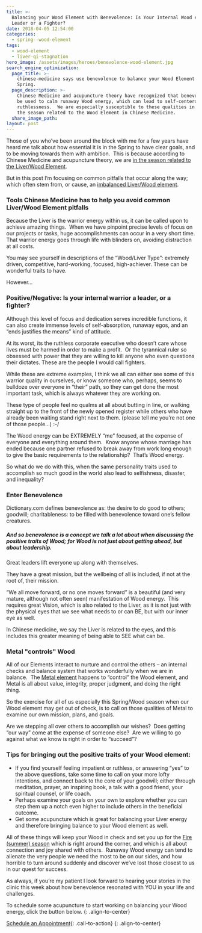 ```yaml
---
title: >-
  Balancing your Wood Element with Benevolence: Is Your Internal Wood energy a
  Leader or a Fighter?
date: 2018-04-05 12:54:00
categories:
  - spring--wood-element
tags:
  - wood-element
  - liver-qi-stagnation
hero_image: /assets/images/heroes/benevolence-wood-element.jpg
search_engine_optimization:
  page_title: >-
    chinese-medicine says use benevolence to balance your Wood Element this
    Spring.
  page_description: >-
    Chinese Medicine and acupuncture theory have recognized that benevolence can
    be used to calm runaway Wood energy, which can lead to self-centerdness and
    ruthlessness.  We are especially susceptible to these qualities in Spring,
    the season related to the Wood Element in Chinese Medicine.
  share_image_path:
layout: post
---
```


Those of you who’ve been around the block with me for a few years have heard me talk about how essential it is in the Spring to have clear goals, and to be moving towards them with ambition.&nbsp; This is because according to Chinese Medicine and acupuncture theory, we are [in the season related to the Liver/Wood Element](/2018/03/15/ready-set-wood-season-tips-for-staying-balanced-in-spring/).

But in this post I’m focusing on common pitfalls that occur along the way; which often stem from, or cause, an [imbalanced Liver/Wood element](/2018/03/10/wood-element-spring-acupuncture-theory-video-tips-to-keep-your-wood-element-balanced-as-we-head-into-spring/).

### Tools Chinese Medicine has to help you avoid common Liver/Wood Element pitfalls

Because the Liver is the warrior energy within us, it can be called upon to achieve amazing things.&nbsp; When we have pinpoint precise levels of focus on our projects or tasks, huge accomplishments can occur in a very short time. That warrior energy goes through life with blinders on, avoiding distraction at all costs.

You may see yourself in descriptions of the “Wood/Liver Type”: extremely driven, competitive, hard-working, focused, high-achiever. These can be wonderful traits to have.

However…

### Positive/Negative: Is your internal warrior a leader, or a fighter?

Although this level of focus and dedication serves incredible functions, it can also create immense levels of self-absorption, runaway egos, and an “ends justifies the means” kind of attitude.&nbsp;

At its worst, its the ruthless corporate executive who doesn’t care whose lives must be harmed in order to make a profit.&nbsp; Or the tyrannical ruler so obsessed with power that they are willing to kill anyone who even questions their dictates. These are the people I would call fighters.

While these are extreme examples, I think we all can either see some of this warrior quality in ourselves, or know someone who, perhaps, seems to bulldoze over everyone in “their” path, so they can get done the most important task, which is always whatever they are working on.

These type of people feel no qualms at all about butting in line, or walking straight up to the front of the newly opened register while others who have already been waiting stand right next to them. (please tell me you’re not one of those people…) :-/&nbsp;

The Wood energy can be EXTREMELY “me” focused, at the expense of everyone and everything around them.&nbsp; Know anyone whose marriage has ended because one partner refused to break away from work long enough to give the basic requirements to the relationship?&nbsp; That’s Wood energy.

So what do we do with this, when the same personality traits used to accomplish so much good in the world also lead to selfishness, disaster, and inequality?

### Enter Benevolence

Dictionary.com defines benevolence as: the desire to do good to others; goodwill; charitableness: to be filled with benevolence toward one’s fellow creatures.

##### And so benevolence is a concept we talk a lot about when discussing the positive traits of Wood; for Wood is not just about getting ahead, but about leadership.&nbsp;

Great leaders lift everyone up along with themselves.&nbsp;

They have a great mission, but the wellbeing of all is included, if not at the root of, their mission.&nbsp;

“We all move forward, or no one moves forward” is a beautiful (and very mature, although not often seen) manifestation of Wood energy.&nbsp; This requires great Vision, which is also related to the Liver, as it is not just with the physical eyes that we see what needs to or can BE, but with our inner eye as well.

In Chinese medicine, we say the Liver is related to the eyes, and this includes this greater meaning of being able to SEE what can be.

### Metal "controls" Wood

All of our Elements interact to nurture and control the others – an internal checks and balance system that works wonderfully when we are in balance.&nbsp; The [Metal element](http://www.wisdomwaysacupuncture.com/2016/11/05/metal-season-the-time-for-learning-about-letting-go-but-that-whats-of-value-remains/) happens to “control” the Wood element, and Metal is all about value, integrity, proper judgment, and doing the right thing.

So the exercise for all of us especially this Spring/Wood season when our Wood element may get out of check, is to call on those qualities of Metal to examine our own mission, plans, and goals.&nbsp;

Are we stepping all over others to accomplish our wishes?&nbsp; Does getting “our way” come at the expense of someone else?&nbsp; Are we willing to go against what we know is right in order to “succeed”?

### Tips for bringing out the positive traits of your Wood element:

* If you find yourself feeling impatient or ruthless, or answering “yes” to the above questions, take some time to call on your more lofty intentions, and connect back to the core of your goodwill; either through meditation, prayer, an inspiring book, a talk with a good friend, your spiritual counsel, or life coach.
* Perhaps examine your goals on your own to explore whether you can step them up a notch even higher to include others in the beneficial outcome.
* Get some acupuncture which is great for balancing your Liver energy and therefore bringing balance to your Wood element as well.

All of these things will keep your Wood in check and set you up for the [Fire (summer) season](/2017/06/19/out-of-the-wood-and-into-the-fire-more-tips-for-keeping-your-fire-element-balanced-this-summer/) which is right around the corner, and which is all about connection and joy shared with others.&nbsp; Runaway Wood energy can tend to alienate the very people we need the most to be on our sides, and how horrible to turn around suddenly and discover we’ve lost those closest to us in our quest for success.

As always, if you’re my patient I look forward to hearing your stories in the clinic this week about how benevolence resonated with YOU in your life and challenges.

To schedule some acupuncture to start working on balancing your Wood energy, click the button below.
{: .align-to-center}

[Schedule an Appointment](http://www.wisdomwaysacupuncture.com/acupuncture-appointment-scheduling/ "Online Acupuncture Scheduling"){: .call-to-action}
{: .align-to-center}